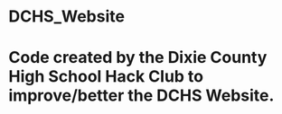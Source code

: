 # DCHS_Website
# Code created by the Dixie County High School Hack Club to improve/better the DCHS Website.

